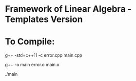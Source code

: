 # Framework of Linear Algebra - Templates Version

# To Compile:

g++ -std=c++11 -c error.cpp main.cpp

g++ -o main error.o main.o

./main
